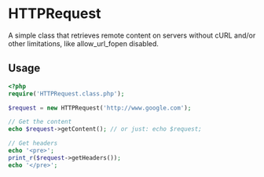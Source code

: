 # HTTPRequest #

A simple class that retrieves remote content on servers without cURL and/or other limitations, like allow_url_fopen disabled.


## Usage ##
````php
<?php
require('HTTPRequest.class.php');

$request = new HTTPRequest('http://www.google.com');

// Get the content
echo $request->getContent(); // or just: echo $request;

// Get headers
echo '<pre>';
print_r($request->getHeaders());
echo '</pre>';
````
